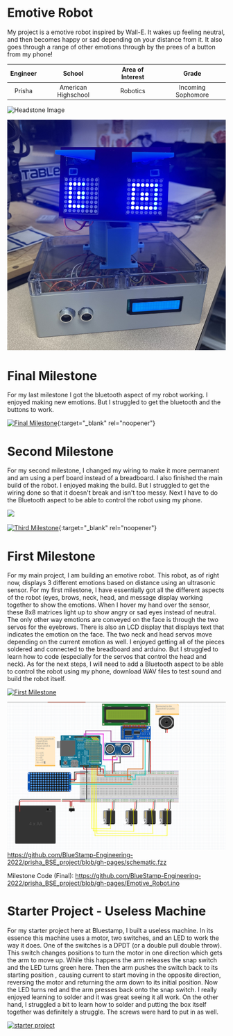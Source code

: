 ﻿# Emotive Robot
My project is a emotive robot inspired by Wall-E. It wakes up feeling neutral, and then becomes happy or sad depending on your distance from it. It also goes through a range of other emotions through by the prees of a button from my phone!

| **Engineer** | **School** | **Area of Interest** | **Grade** |
|:--:|:--:|:--:|:--:|
| Prisha | American Highschool | Robotics | Incoming Sophomore 

![Headstone Image](https://lh3.googleusercontent.com/pw/AM-JKLUkS99jYOfRyVM5pa1Fn85Tl83RkDdwBTsBkAbxFSsSqfnlNqXUIJIZZCtJEL8s_as5gwXKoz-YVNBExN49PhGHezDlPr5RkyH4oqag6xjgIpewtYsRe58wpP4a1WgDcSkSpNWkwPcZIcikMm5fPm8=s1350-no?authuser=0)
  
![project](https://github.com/BlueStamp-Engineering-2022/prisha_BSE_project/blob/gh-pages/IMG-0936.jpg?raw=true)
  
# Final Milestone
For my last milestone I got the bluetooth aspect of my robot working. I enjoyed making new emotions. But I struggled to get the bluetooth and the buttons to work.
 

[![Final Milestone](https://res.cloudinary.com/marcomontalbano/image/upload/v1612573869/video_to_markdown/images/youtube--F7M7imOVGug-c05b58ac6eb4c4700831b2b3070cd403.jpg )](https://www.youtube.com/watch?v=F7M7imOVGug&feature=emb_logo "Final Milestone"){:target="_blank" rel="noopener"}

# Second Milestone
For my second milestone, I changed my wiring to make it more permanent and am using a perf board instead of a breadboard. I also finished the main build of the robot. I enjoyed making the build. But I struggled to get the wiring done so that it doesn't break and isn't too messy. Next I have to do the Bluetooth aspect to be able to control the robot using my phone.

[![](https://res.cloudinary.com/marcomontalbano/image/upload/v1658443780/video_to_markdown/images/google-drive--1tgUw-w87VbUpzUtnoKxiZXd68djLs-vr-c05b58ac6eb4c4700831b2b3070cd403.jpg)](https://drive.google.com/file/d/1tgUw-w87VbUpzUtnoKxiZXd68djLs-vr/view?usp=sharing "")

[![Third Milestone](https://res.cloudinary.com/marcomontalbano/image/upload/v1612574014/video_to_markdown/images/youtube--y3VAmNlER5Y-c05b58ac6eb4c4700831b2b3070cd403.jpg)](https://www.youtube.com/watch?v=y3VAmNlER5Y&feature=emb_logo "Second Milestone"){:target="_blank" rel="noopener"}

# First Milestone
For my main project, I am building an emotive robot. This robot, as of right now, displays 3 different emotions based on distance using an ultrasonic sensor. For my first milestone, I have essentially got all the different aspects of the robot (eyes, brows, neck, head, and message display working together to show the emotions. When I hover my hand over the sensor, these 8x8 matrices light up to show angry or sad eyes instead of neutral. The only other way emotions are conveyed on the face is through the two servos for the eyebrows. There is also an LCD display that displays text that indicates the emotion on the face. The two neck and head servos move depending on the current emotion as well. I enjoyed getting all of the pieces soldered and connected to the breadboard and arduino. But I struggled to learn how to code (especially for the servos that control the head and neck). As for the next steps, I will need to add a Bluetooth aspect to be able to control the robot using my phone, download WAV files to test sound and build the robot itself.


[![First Milestone](https://res.cloudinary.com/marcomontalbano/image/upload/v1657656660/video_to_markdown/images/youtube--5tkmLHf8aSw-c05b58ac6eb4c4700831b2b3070cd403.jpg)](https://www.youtube.com/watch?v=5tkmLHf8aSw "First Milestone")

[![Schematic](https://github.com/BlueStamp-Engineering-2022/prisha_BSE_project/blob/gh-pages/Screenshot%202022-07-07%20151303.png?raw=true)](https://github.com/BlueStamp-Engineering-2022/prisha_BSE_project/blob/gh-pages/schematic.fzz)
https://github.com/BlueStamp-Engineering-2022/prisha_BSE_project/blob/gh-pages/schematic.fzz

Milestone Code (Final):
https://github.com/BlueStamp-Engineering-2022/prisha_BSE_project/blob/gh-pages/Emotive_Robot.ino


# Starter Project - Useless Machine
For my starter project here at Bluestamp, I built a useless machine. In its essence this machine uses a motor, two switches, and an LED to work the way it does. One of the switches is a DPDT (or a double pull double throw). This switch changes positions to turn the motor in one direction which gets the arm to move up. While this happens the arm releases the snap switch and the LED turns green here. Then the arm pushes the switch back to its starting position , causing current to start moving in the opposite direction, reversing the motor and returning the arm down to its initial position. Now the LED turns red and the arm presses back onto the snap switch. I really enjoyed learning to solder and it was great seeing it all work. On the other hand, I struggled a bit to learn how to solder and putting the box itself together was definitely a struggle. The screws were hard to put in as well. 

[![starter project](https://res.cloudinary.com/marcomontalbano/image/upload/v1656711070/video_to_markdown/images/youtube--OR93ixwcLCk-c05b58ac6eb4c4700831b2b3070cd403.jpg)](https://www.youtube.com/watch?v=OR93ixwcLCk "starter project")

